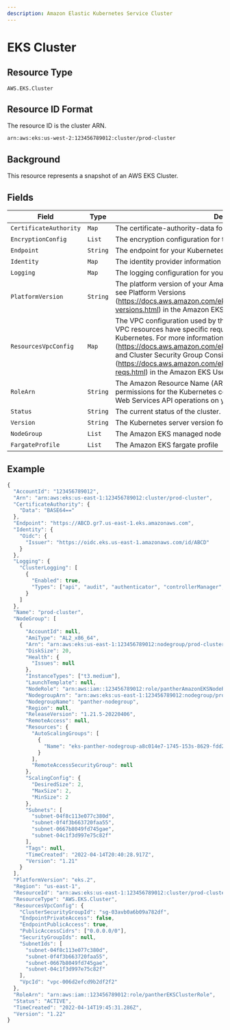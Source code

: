 ```yaml
---
description: Amazon Elastic Kubernetes Service Cluster
---
```


# EKS Cluster

## Resource Type

`AWS.EKS.Cluster`

## Resource ID Format

The resource ID is the cluster ARN.

`arn:aws:eks:us-west-2:123456789012:cluster/prod-cluster`

## Background

This resource represents a snapshot of an AWS EKS Cluster.

## Fields

| Field                  | Type     | Description                                                                                                                                                                                                                                                                                                                                                                                                              |
| ---------------------- | -------- | ------------------------------------------------------------------------------------------------------------------------------------------------------------------------------------------------------------------------------------------------------------------------------------------------------------------------------------------------------------------------------------------------------------------------ |
| `CertificateAuthority` | `Map`    | The certificate-authority-data for your cluster.                                                                                                                                                                                                                                                                                                                                                                         |
| `EncryptionConfig`     | `List`   | The encryption configuration for the cluster.                                                                                                                                                                                                                                                                                                                                                                            |
| `Endpoint`             | `String` | The endpoint for your Kubernetes API server.                                                                                                                                                                                                                                                                                                                                                                             |
| `Identity`             | `Map`    | The identity provider information for the cluster.                                                                                                                                                                                                                                                                                                                                                                       |
| `Logging`              | `Map`    | The logging configuration for your cluster.                                                                                                                                                                                                                                                                                                                                                                              |
| `PlatformVersion`      | `String` | The platform version of your Amazon EKS cluster. For more information, see Platform Versions (https://docs.aws.amazon.com/eks/latest/userguide/platform-versions.html) in the Amazon EKS User Guide .                                                                                                                                                                                                                    |
| `ResourcesVpcConfig`   | `Map`    | The VPC configuration used by the cluster control plane. Amazon EKS VPC resources have specific requirements to work properly with Kubernetes. For more information, see Cluster VPC Considerations (https://docs.aws.amazon.com/eks/latest/userguide/network\_reqs.html) and Cluster Security Group Considerations (https://docs.aws.amazon.com/eks/latest/userguide/sec-group-reqs.html) in the Amazon EKS User Guide. |
| `RoleArn`              | `String` | The Amazon Resource Name (ARN) of the IAM role that provides permissions for the Kubernetes control plane to make calls to Amazon Web Services API operations on your behalf.                                                                                                                                                                                                                                            |
| `Status`               | `String` | The current status of the cluster.                                                                                                                                                                                                                                                                                                                                                                                       |
| `Version`              | `String` | The Kubernetes server version for the cluster.                                                                                                                                                                                                                                                                                                                                                                           |
| `NodeGroup`            | `List`   | The Amazon EKS managed node group.                                                                                                                                                                                                                                                                                                                                                                                       |
| `FargateProfile`       | `List`   | The Amazon EKS fargate profile                                                                                                                                                                                                                                                                                                                                                                                           |

## Example

```javascript
{
  "AccountId": "123456789012",
  "Arn": "arn:aws:eks:us-east-1:123456789012:cluster/prod-cluster",
  "CertificateAuthority": {
    "Data": "BASE64=="
  },
  "Endpoint": "https://ABCD.gr7.us-east-1.eks.amazonaws.com",
  "Identity": {
    "Oidc": {
      "Issuer": "https://oidc.eks.us-east-1.amazonaws.com/id/ABCD"
    }
  },
  "Logging": {
    "ClusterLogging": [
      {
        "Enabled": true,
        "Types": ["api", "audit", "authenticator", "controllerManager", "scheduler"]
      }
    ]
  },
  "Name": "prod-cluster",
  "NodeGroup": [
    {
      "AccountId": null,
      "AmiType": "AL2_x86_64",
      "Arn": "arn:aws:eks:us-east-1:123456789012:nodegroup/prod-cluster/panther-nodegroup/a8c014e7-1745-153s-8629-fdd2310dd454",
      "DiskSize": 20,
      "Health": {
        "Issues": null
      },
      "InstanceTypes": ["t3.medium"],
      "LaunchTemplate": null,
      "NodeRole": "arn:aws:iam::123456789012:role/pantherAmazonEKSNodeRole",
      "NodegroupArn": "arn:aws:eks:us-east-1:123456789012:nodegroup/prod-cluster/panther-nodegroup/a8c014e7-1745-153s-8629-fdd2310dd454",
      "NodegroupName": "panther-nodegroup",
      "Region": null,
      "ReleaseVersion": "1.21.5-20220406",
      "RemoteAccess": null,
      "Resources": {
        "AutoScalingGroups": [
          {
            "Name": "eks-panther-nodegroup-a8c014e7-1745-153s-8629-fdd2310dd454"
          }
        ],
        "RemoteAccessSecurityGroup": null
      },
      "ScalingConfig": {
        "DesiredSize": 2,
        "MaxSize": 2,
        "MinSize": 2
      },
      "Subnets": [
        "subnet-04f8c113e077c380d",
        "subnet-0f4f3b663720faa55",
        "subnet-0667b8049fd745gae",
        "subnet-04c1f3d997e75c82f"
      ],
      "Tags": null,
      "TimeCreated": "2022-04-14T20:40:28.917Z",
      "Version": "1.21"
    }
  ],
  "PlatformVersion": "eks.2",
  "Region": "us-east-1",
  "ResourceId": "arn:aws:eks:us-east-1:123456789012:cluster/prod-cluster",
  "ResourceType": "AWS.EKS.Cluster",
  "ResourcesVpcConfig": {
    "ClusterSecurityGroupId": "sg-03avb0a6b09a782df",
    "EndpointPrivateAccess": false,
    "EndpointPublicAccess": true,
    "PublicAccessCidrs": ["0.0.0.0/0"],
    "SecurityGroupIds": null,
    "SubnetIds": [
      "subnet-04f8c113e077c380d",
      "subnet-0f4f3b663720faa55",
      "subnet-0667b8049fd745gae",
      "subnet-04c1f3d997e75c82f"
    ],
    "VpcId": "vpc-006d2efcd9b2df2f2"
  },
  "RoleArn": "arn:aws:iam::123456789012:role/pantherEKSClusterRole",
  "Status": "ACTIVE",
  "TimeCreated": "2022-04-14T19:45:31.286Z",
  "Version": "1.22"
}
```

